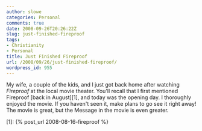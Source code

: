```yaml
---
author: slowe
categories: Personal
comments: true
date: 2008-09-26T20:26:22Z
slug: just-finished-fireproof
tags:
- Christianity
- Personal
title: Just Finished Fireproof
url: /2008/09/26/just-finished-fireproof/
wordpress_id: 955
---
```


My wife, a couple of the kids, and I just got back home after watching _Fireproof_ at the local movie theater. You'll recall that I first mentioned Fireproof [back in August][1], and today was the opening day. I thoroughly enjoyed the movie. If you haven't seen it, make plans to go see it right away! The movie is great, but the Message in the movie is even greater.

[1]: {% post_url 2008-08-16-fireproof %}
